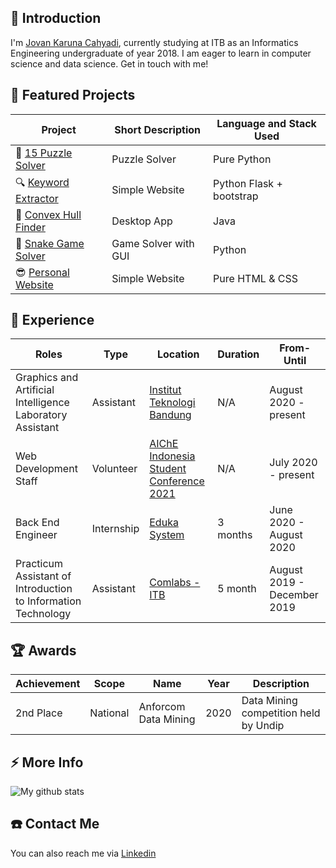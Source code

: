 ## 💬 Introduction
I'm [Jovan Karuna Cahyadi](https://jovankaruna.netlify.app), currently studying at ITB as an Informatics Engineering undergraduate of year 2018. I am eager to learn in computer science and data science. Get in touch with me!

## 🌱 Featured Projects
| Project | Short Description | Language and Stack Used |
|---------|-------------------|-------------------------|
|🧩 [15 Puzzle Solver](https://github.com/JovanKaruna/15-Puzzle-Solver)                               | Puzzle Solver         | Pure Python              |
|🔍 [Keyword Extractor](https://github.com/JovanKaruna/Corona_Information_Extractor)                  | Simple Website        | Python Flask + bootstrap |
|📐 [Convex Hull Finder](https://github.com/JovanKaruna/Convex-Hull-BruteForce)                       | Desktop App           | Java                     |
|🐍 [Snake Game Solver](https://github.com/JovanKaruna/SnakeGameSolver)                               | Game Solver with GUI  | Python                   |
|😎 [Personal Website](https://jovankaruna.netlify.app)                                               | Simple Website        | Pure HTML & CSS          |

## 💼 Experience
| Roles | Type | Location | Duration | From-Until |
|-------------|-------|------|------|-------------|
| Graphics and Artificial Intelligence Laboratory Assistant | Assistant | [Institut Teknologi Bandung](https://www.linkedin.com/school/itb/) | N/A | August 2020 - present |
| Web Development Staff | Volunteer | [AIChE Indonesia Student Conference 2021](https://www.linkedin.com/company/aisc2021/) | N/A | July 2020 - present|
| Back End Engineer | Internship | [Eduka System](https://www.linkedin.com/company/edukasystem/) | 3 months | June 2020 - August 2020 |
| Practicum Assistant of Introduction to Information Technology | Assistant | [Comlabs - ITB](https://www.linkedin.com/company/comlabs-usdi-itb/) | 5 month | August 2019 - December 2019 |

## 🏆 Awards
| Achievement | Scope | Name | Year | Description |
|-------------|-------|------|------|-------------|
| 2nd Place | National | Anforcom Data Mining | 2020 | Data Mining competition held by Undip |

## ⚡ More Info
![My github stats](https://github-readme-stats.vercel.app/api?username=jovankaruna&show_icons=true)


## ☎️ Contact Me
You can also reach me via [Linkedin](https://www.linkedin.com/in/jovan-karuna-cahyadi/)
